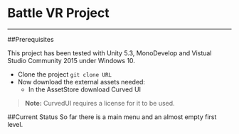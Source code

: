 Battle VR Project
===================

----------

##Prerequisites

This project has been tested with Unity 5.3, MonoDevelop and Vistual Studio Community 2015 under Windows 10.

- Clone the project
```git clone URL```
- Now download the external assets needed:
	- In the AssetStore download Curved UI

>**Note:**
> CurvedUI requires a license for it to be used.

##Current Status
So far there is a main menu and an almost empty first level. 